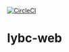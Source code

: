 
[![CircleCI](https://circleci.com/gh/lautin0/lybc-web.svg?style=svg)](https://app.circleci.com/pipelines/github/lautin0/lybc-web)

# lybc-web
